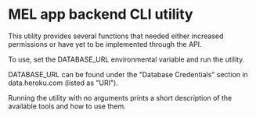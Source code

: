 # MEL app backend CLI utility #

This utility provides several functions that needed either increased
permissions or have yet to be implemented through the API.

To use, set the DATABASE\_URL environmental variable and run the utility.

DATABASE\_URL can be found under the "Database Credentials" section in
data.heroku.com (listed as "URI").

Running the utility with no arguments prints a short description of the
available tools and how to use them.

